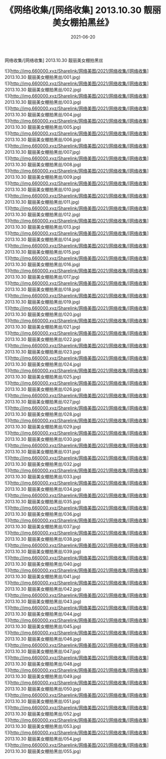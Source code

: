 ﻿---
layout: post
title:  《网络收集/[网络收集] 2013.10.30 靓丽美女棚拍黑丝》
date:   2021-06-20
img: http://img.660000.xyz/Sharelink/网络美图/2021/网络收集/[网络收集] 2013.10.30 靓丽美女棚拍黑丝/000.jpg
categories: [美女, 清纯, 唯美]
---

网络收集/[网络收集] 2013.10.30 靓丽美女棚拍黑丝

 ![](http://img.660000.xyz/Sharelink/网络美图/2021/网络收集/[网络收集] 2013.10.30 靓丽美女棚拍黑丝/001.jpg) <br>![](http://img.660000.xyz/Sharelink/网络美图/2021/网络收集/[网络收集] 2013.10.30 靓丽美女棚拍黑丝/002.jpg) <br>![](http://img.660000.xyz/Sharelink/网络美图/2021/网络收集/[网络收集] 2013.10.30 靓丽美女棚拍黑丝/003.jpg) <br>![](http://img.660000.xyz/Sharelink/网络美图/2021/网络收集/[网络收集] 2013.10.30 靓丽美女棚拍黑丝/004.jpg) <br>![](http://img.660000.xyz/Sharelink/网络美图/2021/网络收集/[网络收集] 2013.10.30 靓丽美女棚拍黑丝/005.jpg) <br>![](http://img.660000.xyz/Sharelink/网络美图/2021/网络收集/[网络收集] 2013.10.30 靓丽美女棚拍黑丝/006.jpg) <br>![](http://img.660000.xyz/Sharelink/网络美图/2021/网络收集/[网络收集] 2013.10.30 靓丽美女棚拍黑丝/007.jpg) <br>![](http://img.660000.xyz/Sharelink/网络美图/2021/网络收集/[网络收集] 2013.10.30 靓丽美女棚拍黑丝/008.jpg) <br>![](http://img.660000.xyz/Sharelink/网络美图/2021/网络收集/[网络收集] 2013.10.30 靓丽美女棚拍黑丝/009.jpg) <br>![](http://img.660000.xyz/Sharelink/网络美图/2021/网络收集/[网络收集] 2013.10.30 靓丽美女棚拍黑丝/010.jpg) <br>![](http://img.660000.xyz/Sharelink/网络美图/2021/网络收集/[网络收集] 2013.10.30 靓丽美女棚拍黑丝/011.jpg) <br>![](http://img.660000.xyz/Sharelink/网络美图/2021/网络收集/[网络收集] 2013.10.30 靓丽美女棚拍黑丝/012.jpg) <br>![](http://img.660000.xyz/Sharelink/网络美图/2021/网络收集/[网络收集] 2013.10.30 靓丽美女棚拍黑丝/013.jpg) <br>![](http://img.660000.xyz/Sharelink/网络美图/2021/网络收集/[网络收集] 2013.10.30 靓丽美女棚拍黑丝/014.jpg) <br>![](http://img.660000.xyz/Sharelink/网络美图/2021/网络收集/[网络收集] 2013.10.30 靓丽美女棚拍黑丝/015.jpg) <br>![](http://img.660000.xyz/Sharelink/网络美图/2021/网络收集/[网络收集] 2013.10.30 靓丽美女棚拍黑丝/016.jpg) <br>![](http://img.660000.xyz/Sharelink/网络美图/2021/网络收集/[网络收集] 2013.10.30 靓丽美女棚拍黑丝/017.jpg) <br>![](http://img.660000.xyz/Sharelink/网络美图/2021/网络收集/[网络收集] 2013.10.30 靓丽美女棚拍黑丝/018.jpg) <br>![](http://img.660000.xyz/Sharelink/网络美图/2021/网络收集/[网络收集] 2013.10.30 靓丽美女棚拍黑丝/019.jpg) <br>![](http://img.660000.xyz/Sharelink/网络美图/2021/网络收集/[网络收集] 2013.10.30 靓丽美女棚拍黑丝/020.jpg) <br>![](http://img.660000.xyz/Sharelink/网络美图/2021/网络收集/[网络收集] 2013.10.30 靓丽美女棚拍黑丝/021.jpg) <br>![](http://img.660000.xyz/Sharelink/网络美图/2021/网络收集/[网络收集] 2013.10.30 靓丽美女棚拍黑丝/022.jpg) <br>![](http://img.660000.xyz/Sharelink/网络美图/2021/网络收集/[网络收集] 2013.10.30 靓丽美女棚拍黑丝/023.jpg) <br>![](http://img.660000.xyz/Sharelink/网络美图/2021/网络收集/[网络收集] 2013.10.30 靓丽美女棚拍黑丝/024.jpg) <br>![](http://img.660000.xyz/Sharelink/网络美图/2021/网络收集/[网络收集] 2013.10.30 靓丽美女棚拍黑丝/025.jpg) <br>![](http://img.660000.xyz/Sharelink/网络美图/2021/网络收集/[网络收集] 2013.10.30 靓丽美女棚拍黑丝/026.jpg) <br>![](http://img.660000.xyz/Sharelink/网络美图/2021/网络收集/[网络收集] 2013.10.30 靓丽美女棚拍黑丝/027.jpg) <br>![](http://img.660000.xyz/Sharelink/网络美图/2021/网络收集/[网络收集] 2013.10.30 靓丽美女棚拍黑丝/028.jpg) <br>![](http://img.660000.xyz/Sharelink/网络美图/2021/网络收集/[网络收集] 2013.10.30 靓丽美女棚拍黑丝/029.jpg) <br>![](http://img.660000.xyz/Sharelink/网络美图/2021/网络收集/[网络收集] 2013.10.30 靓丽美女棚拍黑丝/030.jpg) <br>![](http://img.660000.xyz/Sharelink/网络美图/2021/网络收集/[网络收集] 2013.10.30 靓丽美女棚拍黑丝/031.jpg) <br>![](http://img.660000.xyz/Sharelink/网络美图/2021/网络收集/[网络收集] 2013.10.30 靓丽美女棚拍黑丝/032.jpg) <br>![](http://img.660000.xyz/Sharelink/网络美图/2021/网络收集/[网络收集] 2013.10.30 靓丽美女棚拍黑丝/033.jpg) <br>![](http://img.660000.xyz/Sharelink/网络美图/2021/网络收集/[网络收集] 2013.10.30 靓丽美女棚拍黑丝/034.jpg) <br>![](http://img.660000.xyz/Sharelink/网络美图/2021/网络收集/[网络收集] 2013.10.30 靓丽美女棚拍黑丝/035.jpg) <br>![](http://img.660000.xyz/Sharelink/网络美图/2021/网络收集/[网络收集] 2013.10.30 靓丽美女棚拍黑丝/036.jpg) <br>![](http://img.660000.xyz/Sharelink/网络美图/2021/网络收集/[网络收集] 2013.10.30 靓丽美女棚拍黑丝/037.jpg) <br>![](http://img.660000.xyz/Sharelink/网络美图/2021/网络收集/[网络收集] 2013.10.30 靓丽美女棚拍黑丝/038.jpg) <br>![](http://img.660000.xyz/Sharelink/网络美图/2021/网络收集/[网络收集] 2013.10.30 靓丽美女棚拍黑丝/039.jpg) <br>![](http://img.660000.xyz/Sharelink/网络美图/2021/网络收集/[网络收集] 2013.10.30 靓丽美女棚拍黑丝/040.jpg) <br>![](http://img.660000.xyz/Sharelink/网络美图/2021/网络收集/[网络收集] 2013.10.30 靓丽美女棚拍黑丝/041.jpg) <br>![](http://img.660000.xyz/Sharelink/网络美图/2021/网络收集/[网络收集] 2013.10.30 靓丽美女棚拍黑丝/042.jpg) <br>![](http://img.660000.xyz/Sharelink/网络美图/2021/网络收集/[网络收集] 2013.10.30 靓丽美女棚拍黑丝/043.jpg) <br>![](http://img.660000.xyz/Sharelink/网络美图/2021/网络收集/[网络收集] 2013.10.30 靓丽美女棚拍黑丝/044.jpg) <br>![](http://img.660000.xyz/Sharelink/网络美图/2021/网络收集/[网络收集] 2013.10.30 靓丽美女棚拍黑丝/045.jpg) <br>![](http://img.660000.xyz/Sharelink/网络美图/2021/网络收集/[网络收集] 2013.10.30 靓丽美女棚拍黑丝/046.jpg) <br>![](http://img.660000.xyz/Sharelink/网络美图/2021/网络收集/[网络收集] 2013.10.30 靓丽美女棚拍黑丝/047.jpg) <br>![](http://img.660000.xyz/Sharelink/网络美图/2021/网络收集/[网络收集] 2013.10.30 靓丽美女棚拍黑丝/048.jpg) <br>![](http://img.660000.xyz/Sharelink/网络美图/2021/网络收集/[网络收集] 2013.10.30 靓丽美女棚拍黑丝/049.jpg) <br>![](http://img.660000.xyz/Sharelink/网络美图/2021/网络收集/[网络收集] 2013.10.30 靓丽美女棚拍黑丝/050.jpg) <br>![](http://img.660000.xyz/Sharelink/网络美图/2021/网络收集/[网络收集] 2013.10.30 靓丽美女棚拍黑丝/051.jpg) <br>![](http://img.660000.xyz/Sharelink/网络美图/2021/网络收集/[网络收集] 2013.10.30 靓丽美女棚拍黑丝/052.jpg) <br>![](http://img.660000.xyz/Sharelink/网络美图/2021/网络收集/[网络收集] 2013.10.30 靓丽美女棚拍黑丝/053.jpg) <br>![](http://img.660000.xyz/Sharelink/网络美图/2021/网络收集/[网络收集] 2013.10.30 靓丽美女棚拍黑丝/054.jpg) <br>![](http://img.660000.xyz/Sharelink/网络美图/2021/网络收集/[网络收集] 2013.10.30 靓丽美女棚拍黑丝/055.jpg) <br>